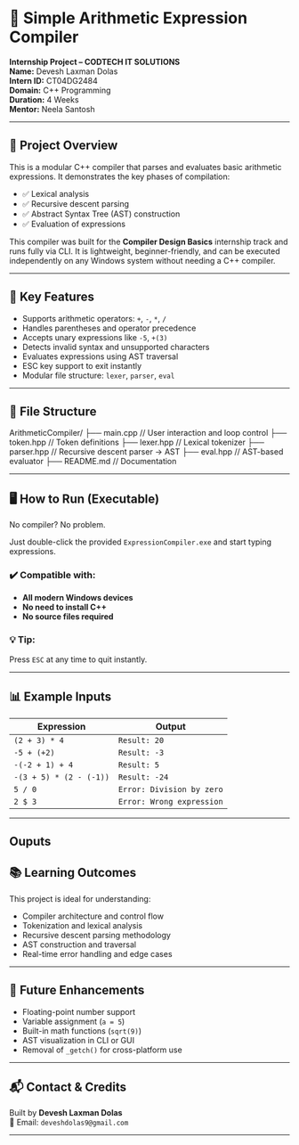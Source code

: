# 🧮 Simple Arithmetic Expression Compiler

**Internship Project – CODTECH IT SOLUTIONS**  
**Name:** Devesh Laxman Dolas  
**Intern ID:** CT04DG2484  
**Domain:** C++ Programming  
**Duration:** 4 Weeks  
**Mentor:** Neela Santosh  

---

## 🚀 Project Overview

This is a modular C++ compiler that parses and evaluates basic arithmetic expressions. It demonstrates the key phases of compilation:

- ✅ Lexical analysis  
- ✅ Recursive descent parsing  
- ✅ Abstract Syntax Tree (AST) construction  
- ✅ Evaluation of expressions  

This compiler was built for the **Compiler Design Basics** internship track and runs fully via CLI. It is lightweight, beginner-friendly, and can be executed independently on any Windows system without needing a C++ compiler.

---

## 🎯 Key Features

- Supports arithmetic operators: `+`, `-`, `*`, `/`
- Handles parentheses and operator precedence
- Accepts unary expressions like `-5`, `+(3)`
- Detects invalid syntax and unsupported characters
- Evaluates expressions using AST traversal
- ESC key support to exit instantly
- Modular file structure: `lexer`, `parser`, `eval`

---

## 📂 File Structure

  ArithmeticCompiler/
├── main.cpp         // User interaction and loop control
├── token.hpp        // Token definitions
├── lexer.hpp        // Lexical tokenizer
├── parser.hpp       // Recursive descent parser → AST
├── eval.hpp         // AST-based evaluator
├── README.md        // Documentation

---

## 🖥️ How to Run (Executable)

No compiler? No problem.

Just double-click the provided `ExpressionCompiler.exe` and start typing expressions.

### ✔️ Compatible with:
- **All modern Windows devices**
- **No need to install C++**
- **No source files required**

### 💡 Tip:
Press `ESC` at any time to quit instantly.

---

## 📊 Example Inputs

| Expression                            | Output        |
|---------------------------------------|---------------|
| `(2 + 3) * 4`                         | `Result: 20`  |
| `-5 + (+2)`                           | `Result: -3`  |
| `-(-2 + 1) + 4`                       | `Result: 5`   |
| `-(3 + 5) * (2 - (-1))`               | `Result: -24` |
| `5 / 0`                               | `Error: Division by zero`  
| `2 $ 3`                               | `Error: Wrong expression`

---
## Ouputs

## 📚 Learning Outcomes

This project is ideal for understanding:
- Compiler architecture and control flow
- Tokenization and lexical analysis
- Recursive descent parsing methodology
- AST construction and traversal
- Real-time error handling and edge cases

---

## 🔮 Future Enhancements

- Floating-point number support  
- Variable assignment (`a = 5`)  
- Built-in math functions (`sqrt(9)`)  
- AST visualization in CLI or GUI  
- Removal of `_getch()` for cross-platform use  

---

## 📬 Contact & Credits

Built by **Devesh Laxman Dolas**  
📧 Email: `deveshdolas9@gmail.com`  

---


